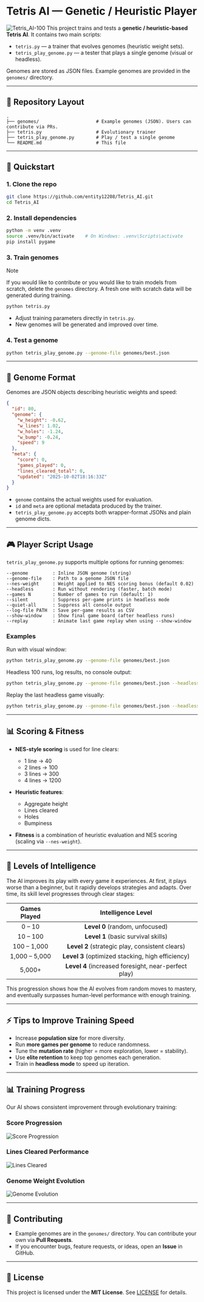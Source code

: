 # Tetris AI — Genetic / Heuristic Player
![Tetris_AI-100](Tetris_AI-100.png)
This project trains and tests a **genetic / heuristic-based Tetris AI**. It contains two main scripts:

* `tetris.py` — a trainer that evolves genomes (heuristic weight sets).
* `tetris_play_genome.py` — a tester that plays a single genome (visual or headless).

Genomes are stored as JSON files. Example genomes are provided in the `genomes/` directory.

---

## 📂 Repository Layout

```
.
├── genomes/                     # Example genomes (JSON). Users can contribute via PRs.
├── tetris.py                    # Evolutionary trainer
├── tetris_play_genome.py        # Play / test a single genome
└── README.md                    # This file
```

---

## 🚀 Quickstart

### 1. Clone the repo

```bash
git clone https://github.com/entity12208/Tetris_AI.git
cd Tetris_AI
```

### 2. Install dependencies

```bash
python -m venv .venv
source .venv/bin/activate    # On Windows: .venv\Scripts\activate
pip install pygame
```

### 3. Train genomes

> [!note]
> If you would like to contribute or you would like to train models from scratch, delete the `genomes` directory. A fresh one with scratch data will be generated during training.

```bash
python tetris.py
```

* Adjust training parameters directly in `tetris.py`.
* New genomes will be generated and improved over time.

### 4. Test a genome

```bash
python tetris_play_genome.py --genome-file genomes/best.json
```

---

## 🧬 Genome Format

Genomes are JSON objects describing heuristic weights and speed:

```json
{
  "id": 80,
  "genome": {
    "w_height": -0.62,
    "w_lines": 1.02,
    "w_holes": -1.24,
    "w_bump": -0.24,
    "speed": 9
  },
  "meta": {
    "score": 0,
    "games_played": 0,
    "lines_cleared_total": 0,
    "updated": "2025-10-02T18:16:33Z"
  }
}
```

* `genome` contains the actual weights used for evaluation.
* `id` and `meta` are optional metadata produced by the trainer.
* `tetris_play_genome.py` accepts both wrapper-format JSONs and plain genome dicts.

---

## 🎮 Player Script Usage

`tetris_play_genome.py` supports multiple options for running genomes:

```
--genome         : Inline JSON genome (string)
--genome-file    : Path to a genome JSON file
--nes-weight     : Weight applied to NES scoring bonus (default 0.02)
--headless       : Run without rendering (faster, batch mode)
--games N        : Number of games to run (default: 1)
--silent         : Suppress per-game prints in headless mode
--quiet-all      : Suppress all console output
--log-file PATH  : Save per-game results as CSV
--show-window    : Show final game board (after headless runs)
--replay         : Animate last game replay when using --show-window
```

### Examples

Run with visual window:

```bash
python tetris_play_genome.py --genome-file genomes/best.json
```

Headless 100 runs, log results, no console output:

```bash
python tetris_play_genome.py --genome-file genomes/best.json --headless --games 100 --log-file results.csv --quiet-all
```

Replay the last headless game visually:

```bash
python tetris_play_genome.py --genome-file genomes/best.json --headless --games 10 --replay --show-window
```

---

## 📊 Scoring & Fitness

* **NES-style scoring** is used for line clears:

  * 1 line → 40
  * 2 lines → 100
  * 3 lines → 300
  * 4 lines → 1200

* **Heuristic features**:

  * Aggregate height
  * Lines cleared
  * Holes
  * Bumpiness

* **Fitness** is a combination of heuristic evaluation and NES scoring (scaling via `--nes-weight`).

---

## 🧠 Levels of Intelligence

The AI improves its play with every game it experiences. At first, it plays worse than a beginner, but it rapidly develops strategies and adapts. Over time, its skill level progresses through clear stages:

|  Games Played |                   Intelligence Level                   |
| :-----------: | :----------------------------------------------------: |
|     0 – 10    |            **Level 0** (random, unfocused)             | 
|    10 – 100   |       **Level 1** (basic survival skills)              |
|  100 – 1,000  |     **Level 2** (strategic play, consistent clears)    |
| 1,000 – 5,000 |    **Level 3** (optimized stacking, high efficiency)   |
|     5,000+    | **Level 4** (increased foresight, near-perfect play)   |

This progression shows how the AI evolves from random moves to mastery, and eventually surpasses human-level performance with enough training.


---

## ⚡ Tips to Improve Training Speed

* Increase **population size** for more diversity.
* Run **more games per genome** to reduce randomness.
* Tune the **mutation rate** (higher = more exploration, lower = stability).
* Use **elite retention** to keep top genomes each generation.
* Train in **headless mode** to speed up iteration.

---

## 📊 Training Progress

Our AI shows consistent improvement through evolutionary training:

### Score Progression
![Score Progression](graphs/score_progression.png)

### Lines Cleared Performance
![Lines Cleared](graphs/lines_cleared.png)

### Genome Weight Evolution
![Genome Evolution](graphs/genome_evolution.png)

---

## 🤝 Contributing

* Example genomes are in the `genomes/` directory. You can contribute your own via **Pull Requests**.
* If you encounter bugs, feature requests, or ideas, open an **Issue** in GitHub.

---

## 📜 License

This project is licensed under the **MIT License**. See [LICENSE](LICENSE) for details.
